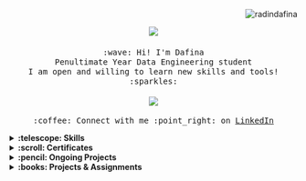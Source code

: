 <p align="right"> <img src="https://komarev.com/ghpvc/?username=radindafina&label=Profile%20views&color=0e75b6&style=flat" alt="radindafina" /> </p>
<p align="center">
  <img src="https://user-images.githubusercontent.com/5679180/79618120-0daffb80-80be-11ea-819e-d2b0fa904d07.gif" width="27px">
  <br><br>
  <samp>
    :wave: Hi! I'm Dafina
    <br>Penultimate Year Data Engineering student
    <br>I am open and willing to learn new skills and tools! :sparkles:<br><br>
    <img src="https://i.pinimg.com/originals/6a/62/20/6a6220cf08d104335ab53dd59c7dce62.gif" width="400px" align="center">
    <br><br>:coffee: Connect with me :point_right: on <a href="https://www.linkedin.com/in/radin-dafina/">LinkedIn</a>
  </samp>
</p>

<details>
  <summary><b>:telescope: Skills</b></summary>
<p align="center"> <a href="https://aws.amazon.com" target="_blank" rel="noreferrer"> <img src="https://raw.githubusercontent.com/devicons/devicon/master/icons/amazonwebservices/amazonwebservices-original-wordmark.svg" alt="aws" width="40" height="40"/> </a> <a href="https://azure.microsoft.com/en-in/" target="_blank" rel="noreferrer"> <img src="https://www.vectorlogo.zone/logos/microsoft_azure/microsoft_azure-icon.svg" alt="azure" width="40" height="40"/> </a> <a href="https://www.w3schools.com/cpp/" target="_blank" rel="noreferrer"> <img src="https://raw.githubusercontent.com/devicons/devicon/master/icons/cplusplus/cplusplus-original.svg" alt="cplusplus" width="40" height="40"/> </a> <a href="https://www.w3schools.com/css/" target="_blank" rel="noreferrer"> <img src="https://raw.githubusercontent.com/devicons/devicon/master/icons/css3/css3-original-wordmark.svg" alt="css3" width="40" height="40"/> </a> <a href="https://www.w3.org/html/" target="_blank" rel="noreferrer"> <img src="https://raw.githubusercontent.com/devicons/devicon/master/icons/html5/html5-original-wordmark.svg" alt="html5" width="40" height="40"/> </a> <a href="https://www.java.com" target="_blank" rel="noreferrer"> <img src="https://raw.githubusercontent.com/devicons/devicon/master/icons/java/java-original.svg" alt="java" width="40" height="40"/> </a> <a href="https://developer.mozilla.org/en-US/docs/Web/JavaScript" target="_blank" rel="noreferrer"> <img src="https://raw.githubusercontent.com/devicons/devicon/master/icons/javascript/javascript-original.svg" alt="javascript" width="40" height="40"/> </a> <a href="https://www.mysql.com/" target="_blank" rel="noreferrer"> <img src="https://raw.githubusercontent.com/devicons/devicon/master/icons/mysql/mysql-original-wordmark.svg" alt="mysql" width="40" height="40"/> </a> <a href="https://pandas.pydata.org/" target="_blank" rel="noreferrer"> <img src="https://raw.githubusercontent.com/devicons/devicon/2ae2a900d2f041da66e950e4d48052658d850630/icons/pandas/pandas-original.svg" alt="pandas" width="40" height="40"/> </a> <a href="https://www.php.net" target="_blank" rel="noreferrer"> <img src="https://raw.githubusercontent.com/devicons/devicon/master/icons/php/php-original.svg" alt="php" width="40" height="40"/> </a> <a href="https://www.python.org" target="_blank" rel="noreferrer"> <img src="https://raw.githubusercontent.com/devicons/devicon/master/icons/python/python-original.svg" alt="python" width="40" height="40"/> </a> <a href="https://scikit-learn.org/" target="_blank" rel="noreferrer"> <img src="https://upload.wikimedia.org/wikipedia/commons/0/05/Scikit_learn_logo_small.svg" alt="scikit_learn" width="40" height="40"/> </a> <a href="https://seaborn.pydata.org/" target="_blank" rel="noreferrer"> <img src="https://seaborn.pydata.org/_images/logo-mark-lightbg.svg" alt="seaborn" width="40" height="40"/> </a> 
 </p>
</details>

<details>
  <summary><b>:scroll: Certificates</b></summary>

<p align="center">
  <samp>
    <br>Microsoft Azure AI Fundamentals
    <br>AWS Academy Cloud Foundations
    <br>AWS Academy Data Analytics
    <br>AWS Academy Machine Learning Foundations
    <br>Alteryx Designer Core
    <br>Alteryx Machine Learning Foundation Micro-Credential
    <br>Alteryx Foundational Micro-Credential<br><br>
  </samp>
</p>
</details>

<details>
  <summary><b>:pencil: Ongoing Projects</b></summary>
  
<p align="center">
  <samp>
    <br><a href="https://github.com/radindafina/special-topic-data-engineering/tree/main/project/proposal/DataAce">Tiktok Analytics Dashboard using MongoDB</a>
    <br><a href="https://github.com/radindafina/learn-django/tree/main/materials/assignment/submission/DataAce">Food Delivery System</a>
  </samp>
</p>
  
</details>

<details>
  <summary><b>:books: Projects & Assignments</b></summary>
  
<p align="center">
  <samp>
    <br><a href="https://github.com/radindafina/Python-big-data/tree/main/Assignment%201/uwu">Big Data EDA: Airline Delay in 2017</a>
    <br><a href="https://github.com/radindafina/Python_EDA/tree/main/Malaysia%20EDA/uwu">Malaysia Dataset EDA: Property Listings in Kuala Lumpur</a>
    <br><a href="https://github.com/radindafina/Python-big-data/tree/main/Assignment%202b/QwQ">Pandas vs Polars on Health Insurance Marketplace Dataset</a>
    <br><a href="https://github.com/radindafina/python-web/tree/main/beautiful-soup/QwQ">Web Scraping Malaysia States Website using Beautiful Soup</a>
    <br><a href="https://github.com/radindafina/Python-big-data/tree/main/Assignment%202a/QwQ">Alternatives to Pandas for Processing Large Dataset - Polars</a>
    <br><a href="https://github.com/radindafina/Python-big-data/tree/main/Project/QwQ">Big Data Project: New York City Automated Traffic Volume Counts</a>
  </samp>
</p>
  
</details>
